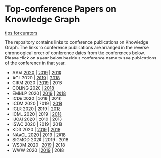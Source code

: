 # Top-conference Papers on Knowledge Graph

[tips for curators](./curations.md)

The repository contains links to conference publications on Knowledge Graph. The links to conference publications are arranged in the reverse chronological order of conference dates from the conferences below. Please click on a year below beside a conference name to see publications of the conference in that year.

- AAAI [2020](./conference_publication/aaai2020/README.md) | [2019](./conference_publication/aaai2019/README.md) | [2018](./conference_publication/aaai2018/README.md)
- ACL 2020 | [2019](./conference_publication/acl2019/README.md) | [2018](./conference_publication/acl2018/README.md)
- CIKM 2020 | [2019](./conference_publication/cikm2019/README.md) | 2018
- COLING 2020 | [2018](./conference_publication/coling2018/README.md)
- EMNLP 2020 | [2019](./conference_publication/emnlp2019/README.md) | [2018](./conference_publication/emnlp2018/README.md)
- ICDE 2020 | 2019 | 2018
- ICDM 2020 | 2019 | [2018](./conference_publication/icdm2018/README.md)
- ICLR 2020 | 2019 | [2018](./conference_publication/iclr2018/README.md)
- ICML 2020 | 2019 | [2018](./conference_publication/icml2018/README.md)
- IJCAI 2020 | 2019 | 2018
- ISWC 2020 | 2019 | 2018
- KDD 2020 | [2019](./conference_publication/kdd2019/README.md) | [2018](./conference_publication/kdd2018/README.md)
- NAACL 2020 | 2019 | 2018
- SIGMOD 2020 | 2019 | 2018
- WSDM 2020 | [2019](./conference_publication/wsdm2019/README.md) | 2018
- WWW 2020 | [2019](./conference_publication/www2019/README.md)  | 2018


